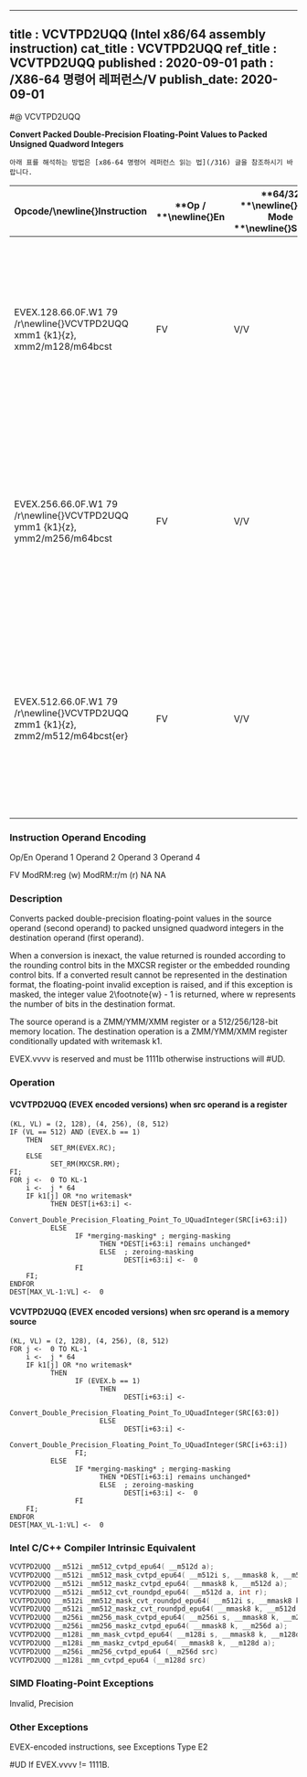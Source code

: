 ----------------------------
title : VCVTPD2UQQ (Intel x86/64 assembly instruction)
cat_title : VCVTPD2UQQ
ref_title : VCVTPD2UQQ
published : 2020-09-01
path : /X86-64 명령어 레퍼런스/V
publish_date: 2020-09-01
----------------------------


#@ VCVTPD2UQQ

**Convert Packed Double-Precision Floating-Point Values to Packed Unsigned Quadword Integers**

```lec-info
아래 표를 해석하는 방법은 [x86-64 명령어 레퍼런스 읽는 법](/316) 글을 참조하시기 바랍니다.
```

|**Opcode/**\newline{}**Instruction**|**Op / **\newline{}**En**|**64/32 **\newline{}**bit Mode **\newline{}**Support**|**CPUID **\newline{}**Feature **\newline{}**Flag**|**Description**|
|------------------------------------|-------------------------|------------------------------------------------------|--------------------------------------------------|---------------|
|EVEX.128.66.0F.W1 79 /r\newline{}VCVTPD2UQQ xmm1 {k1}{z}, xmm2/m128/m64bcst |FV|V/V|AVX512VL\newline{}AVX512DQ|Convert two packed double-precision floating-point values from xmm2/mem to two packed unsigned quadword integers in xmm1 with writemask k1.|
|EVEX.256.66.0F.W1 79 /r\newline{}VCVTPD2UQQ ymm1 {k1}{z}, ymm2/m256/m64bcst|FV|V/V|AVX512VL\newline{}AVX512DQ|Convert fourth packed double-precision floating-point values from ymm2/mem to four packed unsigned quadword integers in ymm1 with writemask k1.|
|EVEX.512.66.0F.W1 79 /r\newline{}VCVTPD2UQQ zmm1 {k1}{z}, zmm2/m512/m64bcst{er} |FV|V/V|AVX512DQ|Convert eight packed double-precision floating-point values from zmm2/mem to eight packed unsigned quadword integers in zmm1 with writemask k1.|
###                                                     Instruction Operand Encoding


Op/En Operand 1 Operand 2 Operand 3 Operand 4

  FV ModRM:reg (w) ModRM:r/m (r) NA NA

### Description


Converts packed double-precision floating-point values in the source operand (second operand) to packed unsigned quadword integers in the destination operand (first operand). 

When a conversion is inexact, the value returned is rounded according to the rounding control bits in the MXCSR register or the embedded rounding control bits. If a converted result cannot be represented in the destination format, the floating-point invalid exception is raised, and if this exception is masked, the integer value 2\footnote{w}  - 1 is returned, where w represents the number of bits in the destination format.

The source operand is a ZMM/YMM/XMM register or a 512/256/128-bit memory location. The destination operation is a ZMM/YMM/XMM register conditionally updated with writemask k1. 

EVEX.vvvv is reserved and must be 1111b otherwise instructions will #UD.


### Operation
#### VCVTPD2UQQ (EVEX encoded versions) when src operand is a register
```info-verb
(KL, VL) = (2, 128), (4, 256), (8, 512)
IF (VL == 512) AND (EVEX.b == 1) 
    THEN
          SET_RM(EVEX.RC);
    ELSE 
          SET_RM(MXCSR.RM);
FI;
FOR j <-  0 TO KL-1
    i <-  j * 64
    IF k1[j] OR *no writemask*
          THEN DEST[i+63:i] <-
                Convert_Double_Precision_Floating_Point_To_UQuadInteger(SRC[i+63:i])
          ELSE 
                IF *merging-masking* ; merging-masking
                      THEN *DEST[i+63:i] remains unchanged*
                      ELSE  ; zeroing-masking
                            DEST[i+63:i] <-  0
                FI
    FI;
ENDFOR
DEST[MAX_VL-1:VL] <-  0
```
#### VCVTPD2UQQ (EVEX encoded versions) when src operand is a memory source
```info-verb
(KL, VL) = (2, 128), (4, 256), (8, 512)
FOR j <-  0 TO KL-1
    i <-  j * 64
    IF k1[j] OR *no writemask*
          THEN 
                IF (EVEX.b == 1) 
                      THEN
                            DEST[i+63:i] <-
                Convert_Double_Precision_Floating_Point_To_UQuadInteger(SRC[63:0])
                      ELSE 
                            DEST[i+63:i] <-
                Convert_Double_Precision_Floating_Point_To_UQuadInteger(SRC[i+63:i])
                FI;
          ELSE 
                IF *merging-masking* ; merging-masking
                      THEN *DEST[i+63:i] remains unchanged*
                      ELSE  ; zeroing-masking
                            DEST[i+63:i] <-  0
                FI
    FI;
ENDFOR
DEST[MAX_VL-1:VL] <-  0
```

### Intel C/C++ Compiler Intrinsic Equivalent

```cpp
VCVTPD2UQQ __m512i _mm512_cvtpd_epu64( __m512d a);
VCVTPD2UQQ __m512i _mm512_mask_cvtpd_epu64( __m512i s, __mmask8 k, __m512d a);
VCVTPD2UQQ __m512i _mm512_maskz_cvtpd_epu64( __mmask8 k, __m512d a);
VCVTPD2UQQ __m512i _mm512_cvt_roundpd_epu64( __m512d a, int r);
VCVTPD2UQQ __m512i _mm512_mask_cvt_roundpd_epu64( __m512i s, __mmask8 k, __m512d a, int r);
VCVTPD2UQQ __m512i _mm512_maskz_cvt_roundpd_epu64( __mmask8 k, __m512d a, int r);
VCVTPD2UQQ __m256i _mm256_mask_cvtpd_epu64( __m256i s, __mmask8 k, __m256d a);
VCVTPD2UQQ __m256i _mm256_maskz_cvtpd_epu64( __mmask8 k, __m256d a);
VCVTPD2UQQ __m128i _mm_mask_cvtpd_epu64( __m128i s, __mmask8 k, __m128d a);
VCVTPD2UQQ __m128i _mm_maskz_cvtpd_epu64( __mmask8 k, __m128d a);
VCVTPD2UQQ __m256i _mm256_cvtpd_epu64 (__m256d src)
VCVTPD2UQQ __m128i _mm_cvtpd_epu64 (__m128d src)
```
### SIMD Floating-Point Exceptions


Invalid, Precision

### Other Exceptions


EVEX-encoded instructions, see Exceptions Type E2

#UD If EVEX.vvvv != 1111B.

